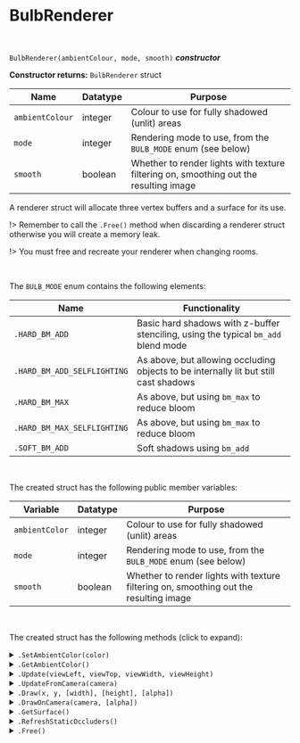 # BulbRenderer

&nbsp;

`BulbRenderer(ambientColour, mode, smooth)` ***constructor***

**Constructor returns:** `BulbRenderer` struct

|Name           |Datatype|Purpose                                                                              |
|---------------|--------|-------------------------------------------------------------------------------------|
|`ambientColour`|integer |Colour to use for fully shadowed (unlit) areas                                       |
|`mode`         |integer |Rendering mode to use, from the `BULB_MODE` enum (see below)                         |
|`smooth`       |boolean |Whether to render lights with texture filtering on, smoothing out the resulting image|

A renderer struct will allocate three vertex buffers and a surface for its use.

!> Remember to call the `.Free()` method when discarding a renderer struct otherwise you will create a memory leak.

!> You must free and recreate your renderer when changing rooms.

&nbsp;

The `BULB_MODE` enum contains the following elements:

|Name                       |Functionality                                                                       |
|---------------------------|------------------------------------------------------------------------------------|
|`.HARD_BM_ADD`             |Basic hard shadows with z-buffer stenciling, using the typical `bm_add` blend mode  |
|`.HARD_BM_ADD_SELFLIGHTING`|As above, but allowing occluding objects to be internally lit but still cast shadows|
|`.HARD_BM_MAX`             |As above, but using `bm_max` to reduce bloom                                        |
|`.HARD_BM_MAX_SELFLIGHTING`|As above, but using `bm_max` to reduce bloom                                        |
|`.SOFT_BM_ADD`             |Soft shadows using `bm_add`                                                         |

&nbsp;

The created struct has the following public member variables:

|Variable       |Datatype|Purpose                                                                              |
|---------------|--------|-------------------------------------------------------------------------------------|
|`ambientColor` |integer |Colour to use for fully shadowed (unlit) areas                                       |
|`mode`         |integer |Rendering mode to use, from the `BULB_MODE` enum (see below)                         |
|`smooth`       |boolean |Whether to render lights with texture filtering on, smoothing out the resulting image|

&nbsp;

The created struct has the following methods (click to expand):

<details><summary><code>.SetAmbientColor(color)</code></summary>
&nbsp;

**Returns:** N/A (`undefined`)

|Name |Datatype|Purpose                                       |
|-----|--------|----------------------------------------------|
|color|integer |Colour to use for fully shadowed (unlit) areas|

Sets the ambient light colour.

&nbsp;
</details>

<details><summary><code>.GetAmbientColor()</code></summary>
&nbsp;

**Returns:** Integer, the ambient light colour

|Name|Datatype|Purpose|
|----|--------|-------|
|None|        |       |

&nbsp;
</details>

<details><summary><code>.Update(viewLeft, viewTop, viewWidth, viewHeight)</code></summary>
&nbsp;

**Returns:** N/A (`undefined`)

|Name      |Datatype|Purpose                                                  |
|----------|--------|---------------------------------------------------------|
|viewLeft  |number  |x-coordinate of the top-left corner of the rendering area|
|viewTop   |number  |y-coordinate of the top-left corner of the rendering area|
|viewWidth |number  |Width of the rendering area                              |
|viewHeight|number  |Height of the rendering area                             |

Updates the internal lighting/shadow surface for the renderer struct.

&nbsp;
</details>

<details><summary><code>.UpdateFromCamera(camera)</code></summary>
&nbsp;

**Returns:** N/A (`undefined`)

|Name  |Datatype    |Purpose                                         |
|------|------------|------------------------------------------------|
|camera|camera index|Camera to use to define the light rendering area|

Updates the internal lighting/shadow surface for the renderer struct using the position and dimensions of the provided camera's viewport. Intended to be used alongside `.DrawOnCamera()`.

&nbsp;
</details>

<details><summary><code>.Draw(x, y, [width], [height], [alpha])</code></summary>
&nbsp;

**Returns:** N/A (`undefined`)

|Name      |Datatype|Purpose                                                                                                      |
|----------|--------|-------------------------------------------------------------------------------------------------------------|
|`x`       |number  |x-coordinate to draw at                                                                                      |
|`y`       |number  |y-coordinate to draw at                                                                                      |
|`[width]` |number  |Stretched width of the drawn lighting surface. Defaults to no stretching, using the surface's natural width  |
|`[height]`|number  |Stretched height of the drawn lighting surface. Defaults to no stretching, using the surface's natural height|
|`[alpha]` |number  |Alpha blend value to use, with `0.0` being completely invisible. Defaults to `1.0`                           |

Draws the lighting/shadow surface at the given coordinates, and stretched if desired.

&nbsp;
</details>

</details>

<details><summary><code>.DrawOnCamera(camera, [alpha])</code></summary>
&nbsp;

**Returns:** N/A (`undefined`)

|Name     |Datatype    |Purpose                                                                           |
|---------|------------|----------------------------------------------------------------------------------|
|camera   |camera index|Camera to use as coordinates to draw the light surface                            |
|`[alpha]`|number      |Alpha blend value to use, with `0.0` being completely invisible. Defaults to `1.0`|

Draws the lighting/shadow surface on the given camera. Intended to be used alongside `.UpdateFromCamera()`.

&nbsp;
</details>

<details><summary><code>.GetSurface()</code></summary>
&nbsp;

**Returns:** Surface, the lighting surface currently being used by this renderer

|Name|Datatype|Purpose|
|----|--------|-------|
|None|        |       |

This function may return `undefined` if no surface exists for the renderer.

&nbsp;
</details>

<details><summary><code>.RefreshStaticOccluders()</code></summary>
&nbsp;

**Returns:** N/A (`undefined`)

|Name|Datatype|Purpose|
|----|--------|-------|
|None|        |       |

Refreshes this renderer's static occluders, causing the renderer's output to reflect any changes made to its static occluders.

&nbsp;
</details>

<details><summary><code>.Free()</code></summary>
&nbsp;

**Returns:** N/A (`undefined`)

|Name|Datatype|Purpose|
|----|--------|-------|
|None|        |       |

Frees memory associated with the renderer struct (vertex buffers and a surface).

&nbsp;
</details>